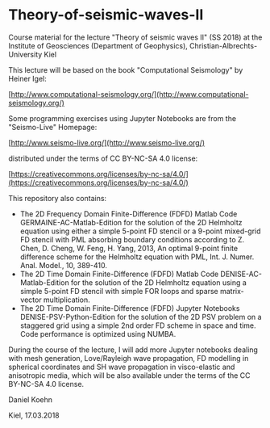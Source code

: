 # Theory-of-seismic-waves-II
Course material for the lecture "Theory of seismic waves II" (SS 2018)
at the Institute of Geosciences (Department of Geophysics), Christian-Albrechts-University Kiel

This lecture will be based on the book "Computational Seismology" by Heiner Igel:

[http://www.computational-seismology.org/](http://www.computational-seismology.org/)

Some programming exercises using Jupyter Notebooks are from the "Seismo-Live" Homepage:

[http://www.seismo-live.org/](http://www.seismo-live.org/)

distributed under the terms of CC BY-NC-SA 4.0 license:

[https://creativecommons.org/licenses/by-nc-sa/4.0/](https://creativecommons.org/licenses/by-nc-sa/4.0/)

This repository also contains:
- The 2D Frequency Domain Finite-Difference (FDFD) Matlab Code GERMAINE-AC-Matlab-Edition for the solution of the 2D Helmholtz equation using either a simple 5-point FD stencil or a 9-point mixed-grid FD stencil with PML absorbing boundary conditions according to Z. Chen, D. Cheng, W. Feng, H. Yang, 2013, An optimal 9-point finite difference scheme for the Helmholtz equation with PML, Int. J. Numer. Anal. Model., 10, 389-410. 
- The 2D Time Domain Finite-Difference (FDFD) Matlab Code DENISE-AC-Matlab-Edition for the solution of the 2D Helmholtz equation using a simple 5-point FD stencil with simple FOR loops and sparse matrix-vector multiplication. 
- The 2D Time Domain Finite-Difference (FDFD) Jupyter Notebooks DENISE-PSV-Python-Edition for the solution of the 2D PSV problem on a staggered grid using a simple 2nd order FD scheme in space and time. Code performance is optimized using NUMBA.

During the course of the lecture, I will add more Jupyter notebooks dealing with mesh generation, Love/Rayleigh wave propagation, FD modelling in spherical coordinates and SH wave propagation in visco-elastic and anisotropic media, which will be also available under the terms of the CC BY-NC-SA 4.0 license.

Daniel Koehn

Kiel, 17.03.2018
